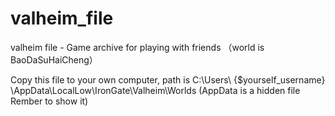 # valheim_file
valheim file - Game archive for playing with friends （world is BaoDaSuHaiCheng）

Copy this file to your own computer, path is
C:\Users\ {$yourself_username} \AppData\LocalLow\IronGate\Valheim\Worlds
(AppData is a hidden file Rember to show it)
